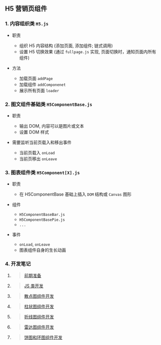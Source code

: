 H5 营销页组件
---

### 1. 内容组织类 `H5.js`

- 职责
    - 组织 H5 内容结构 (添加页面, 添加组件; 链式调用)
    - 设置 H5 切换效果 (通过 `fullpage.js` 实现, 页面切换时，通知页面内所有组件)

- 方法
    - 加载页面 `addPage`
    - 加载组件 `addComponenet`
    - 展示所有页面 `loader`

### 2. 图文组件基础类 `H5ComponentBase.js`

- 职责
    - 输出 DOM, 内容可以是图片或文本
    - 设置 DOM 样式

- 需要监听当前页载入和移出事件
    - 当前页载入 `onLoad`
    - 当前页移出 `onLeave`


### 3. 图表组件类 `H5Component[X].js`

- 职责
    - 在 H5ComponentBase 基础上插入 `DOM` 结构或 `Canvas` 图形

- 组件
    - `H5ComponentBaseBar.js`
    - `H5ComponentBasePie.js`
    - `...`

- 事件
    -  `onLoad`, `onLeave`
    -  图表组件自身的生长动画


### 4. 开发笔记

1. > [前期准备](https://blog.csdn.net/lovejulyer/article/details/51866428)

2. > [JS 类开发](https://blog.csdn.net/lovejulyer/article/details/51901455)

3. > [散点图组件开发](https://blog.csdn.net/lovejulyer/article/details/51916020)

4. > [柱状图组件开发](https://blog.csdn.net/lovejulyer/article/details/51919166)

5. > [折线图组件开发](https://blog.csdn.net/lovejulyer/article/details/51924000)

6. > [雷达图组件开发](https://blog.csdn.net/lovejulyer/article/details/51925317)

7. > [饼图和环图组件开发](https://blog.csdn.net/lovejulyer/article/details/51925513)







